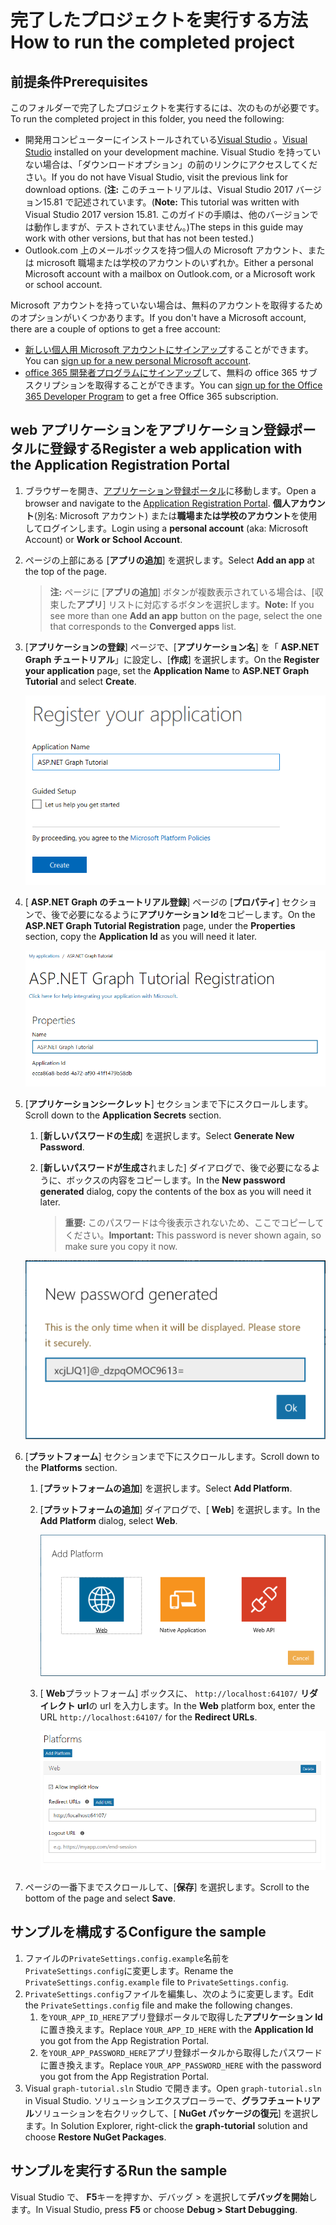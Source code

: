 # <a name="how-to-run-the-completed-project"></a><span data-ttu-id="586de-101">完了したプロジェクトを実行する方法</span><span class="sxs-lookup"><span data-stu-id="586de-101">How to run the completed project</span></span>

## <a name="prerequisites"></a><span data-ttu-id="586de-102">前提条件</span><span class="sxs-lookup"><span data-stu-id="586de-102">Prerequisites</span></span>

<span data-ttu-id="586de-103">このフォルダーで完了したプロジェクトを実行するには、次のものが必要です。</span><span class="sxs-lookup"><span data-stu-id="586de-103">To run the completed project in this folder, you need the following:</span></span>

- <span data-ttu-id="586de-104">開発用コンピューターにインストールされている[Visual Studio](https://visualstudio.microsoft.com/vs/) 。</span><span class="sxs-lookup"><span data-stu-id="586de-104">[Visual Studio](https://visualstudio.microsoft.com/vs/) installed on your development machine.</span></span> <span data-ttu-id="586de-105">Visual Studio を持っていない場合は、「ダウンロードオプション」の前のリンクにアクセスしてください。</span><span class="sxs-lookup"><span data-stu-id="586de-105">If you do not have Visual Studio, visit the previous link for download options.</span></span> <span data-ttu-id="586de-106">(**注:** このチュートリアルは、Visual Studio 2017 バージョン15.81 で記述されています。</span><span class="sxs-lookup"><span data-stu-id="586de-106">(**Note:** This tutorial was written with Visual Studio 2017 version 15.81.</span></span> <span data-ttu-id="586de-107">このガイドの手順は、他のバージョンでは動作しますが、テストされていません。)</span><span class="sxs-lookup"><span data-stu-id="586de-107">The steps in this guide may work with other versions, but that has not been tested.)</span></span>
- <span data-ttu-id="586de-108">Outlook.com 上のメールボックスを持つ個人の Microsoft アカウント、または microsoft 職場または学校のアカウントのいずれか。</span><span class="sxs-lookup"><span data-stu-id="586de-108">Either a personal Microsoft account with a mailbox on Outlook.com, or a Microsoft work or school account.</span></span>

<span data-ttu-id="586de-109">Microsoft アカウントを持っていない場合は、無料のアカウントを取得するためのオプションがいくつかあります。</span><span class="sxs-lookup"><span data-stu-id="586de-109">If you don't have a Microsoft account, there are a couple of options to get a free account:</span></span>

- <span data-ttu-id="586de-110">[新しい個人用 Microsoft アカウントにサインアップ](https://signup.live.com/signup?wa=wsignin1.0&rpsnv=12&ct=1454618383&rver=6.4.6456.0&wp=MBI_SSL_SHARED&wreply=https://mail.live.com/default.aspx&id=64855&cbcxt=mai&bk=1454618383&uiflavor=web&uaid=b213a65b4fdc484382b6622b3ecaa547&mkt=E-US&lc=1033&lic=1)することができます。</span><span class="sxs-lookup"><span data-stu-id="586de-110">You can [sign up for a new personal Microsoft account](https://signup.live.com/signup?wa=wsignin1.0&rpsnv=12&ct=1454618383&rver=6.4.6456.0&wp=MBI_SSL_SHARED&wreply=https://mail.live.com/default.aspx&id=64855&cbcxt=mai&bk=1454618383&uiflavor=web&uaid=b213a65b4fdc484382b6622b3ecaa547&mkt=E-US&lc=1033&lic=1).</span></span>
- <span data-ttu-id="586de-111">[office 365 開発者プログラムにサインアップ](https://developer.microsoft.com/office/dev-program)して、無料の office 365 サブスクリプションを取得することができます。</span><span class="sxs-lookup"><span data-stu-id="586de-111">You can [sign up for the Office 365 Developer Program](https://developer.microsoft.com/office/dev-program) to get a free Office 365 subscription.</span></span>

## <a name="register-a-web-application-with-the-application-registration-portal"></a><span data-ttu-id="586de-112">web アプリケーションをアプリケーション登録ポータルに登録する</span><span class="sxs-lookup"><span data-stu-id="586de-112">Register a web application with the Application Registration Portal</span></span>

1. <span data-ttu-id="586de-113">ブラウザーを開き、[アプリケーション登録ポータル](https://apps.dev.microsoft.com)に移動します。</span><span class="sxs-lookup"><span data-stu-id="586de-113">Open a browser and navigate to the [Application Registration Portal](https://apps.dev.microsoft.com).</span></span> <span data-ttu-id="586de-114">**個人アカウント**(別名: Microsoft アカウント) または**職場または学校のアカウント**を使用してログインします。</span><span class="sxs-lookup"><span data-stu-id="586de-114">Login using a **personal account** (aka: Microsoft Account) or **Work or School Account**.</span></span>

1. <span data-ttu-id="586de-115">ページの上部にある [**アプリの追加**] を選択します。</span><span class="sxs-lookup"><span data-stu-id="586de-115">Select **Add an app** at the top of the page.</span></span>

    > <span data-ttu-id="586de-116">**注:** ページに [**アプリの追加**] ボタンが複数表示されている場合は、[収束した**アプリ**] リストに対応するボタンを選択します。</span><span class="sxs-lookup"><span data-stu-id="586de-116">**Note:** If you see more than one **Add an app** button on the page, select the one that corresponds to the **Converged apps** list.</span></span>

1. <span data-ttu-id="586de-117">[**アプリケーションの登録**] ページで、[**アプリケーション名**] を「 **ASP.NET Graph チュートリアル**」に設定し、[**作成**] を選択します。</span><span class="sxs-lookup"><span data-stu-id="586de-117">On the **Register your application** page, set the **Application Name** to **ASP.NET Graph Tutorial** and select **Create**.</span></span>

    ![アプリ登録ポータル web サイトで新しいアプリを作成するスクリーンショット](/tutorial/images/arp-create-app-01.png)

1. <span data-ttu-id="586de-119">[ **ASP.NET Graph のチュートリアル登録**] ページの [**プロパティ**] セクションで、後で必要になるように**アプリケーション Id**をコピーします。</span><span class="sxs-lookup"><span data-stu-id="586de-119">On the **ASP.NET Graph Tutorial Registration** page, under the **Properties** section, copy the **Application Id** as you will need it later.</span></span>

    ![新しく作成されたアプリケーションの ID のスクリーンショット](/tutorial/images/arp-create-app-02.png)

1. <span data-ttu-id="586de-121">[**アプリケーションシークレット**] セクションまで下にスクロールします。</span><span class="sxs-lookup"><span data-stu-id="586de-121">Scroll down to the **Application Secrets** section.</span></span>

    1. <span data-ttu-id="586de-122">[**新しいパスワードの生成**] を選択します。</span><span class="sxs-lookup"><span data-stu-id="586de-122">Select **Generate New Password**.</span></span>
    1. <span data-ttu-id="586de-123">[**新しいパスワードが生成さ**れました] ダイアログで、後で必要になるように、ボックスの内容をコピーします。</span><span class="sxs-lookup"><span data-stu-id="586de-123">In the **New password generated** dialog, copy the contents of the box as you will need it later.</span></span>

        > <span data-ttu-id="586de-124">**重要:** このパスワードは今後表示されないため、ここでコピーしてください。</span><span class="sxs-lookup"><span data-stu-id="586de-124">**Important:** This password is never shown again, so make sure you copy it now.</span></span>

    ![新しく作成されたアプリケーションのパスワードのスクリーンショット](/tutorial/images/arp-create-app-03.png)

1. <span data-ttu-id="586de-126">[**プラットフォーム**] セクションまで下にスクロールします。</span><span class="sxs-lookup"><span data-stu-id="586de-126">Scroll down to the **Platforms** section.</span></span>

    1. <span data-ttu-id="586de-127">[**プラットフォームの追加**] を選択します。</span><span class="sxs-lookup"><span data-stu-id="586de-127">Select **Add Platform**.</span></span>
    1. <span data-ttu-id="586de-128">[**プラットフォームの追加**] ダイアログで、[ **Web**] を選択します。</span><span class="sxs-lookup"><span data-stu-id="586de-128">In the **Add Platform** dialog, select **Web**.</span></span>

        ![アプリのプラットフォームを作成するスクリーンショット](/tutorial/images/arp-create-app-04.png)

    1. <span data-ttu-id="586de-130">[ **Web**プラットフォーム] ボックスに、 `http://localhost:64107/` **リダイレクト url**の url を入力します。</span><span class="sxs-lookup"><span data-stu-id="586de-130">In the **Web** platform box, enter the URL `http://localhost:64107/` for the **Redirect URLs**.</span></span>

        ![アプリケーションに新たに追加された Web プラットフォームのスクリーンショット](/tutorial/images/arp-create-app-05.png)

1. <span data-ttu-id="586de-132">ページの一番下までスクロールして、[**保存**] を選択します。</span><span class="sxs-lookup"><span data-stu-id="586de-132">Scroll to the bottom of the page and select **Save**.</span></span>

## <a name="configure-the-sample"></a><span data-ttu-id="586de-133">サンプルを構成する</span><span class="sxs-lookup"><span data-stu-id="586de-133">Configure the sample</span></span>

1. <span data-ttu-id="586de-134">ファイルの`PrivateSettings.config.example`名前を`PrivateSettings.config`に変更します。</span><span class="sxs-lookup"><span data-stu-id="586de-134">Rename the `PrivateSettings.config.example` file to `PrivateSettings.config`.</span></span>
1. <span data-ttu-id="586de-135">`PrivateSettings.config`ファイルを編集し、次のように変更します。</span><span class="sxs-lookup"><span data-stu-id="586de-135">Edit the `PrivateSettings.config` file and make the following changes.</span></span>
    1. <span data-ttu-id="586de-136">を`YOUR_APP_ID_HERE`アプリ登録ポータルで取得した**アプリケーション Id**に置き換えます。</span><span class="sxs-lookup"><span data-stu-id="586de-136">Replace `YOUR_APP_ID_HERE` with the **Application Id** you got from the App Registration Portal.</span></span>
    1. <span data-ttu-id="586de-137">を`YOUR_APP_PASSWORD_HERE`アプリ登録ポータルから取得したパスワードに置き換えます。</span><span class="sxs-lookup"><span data-stu-id="586de-137">Replace `YOUR_APP_PASSWORD_HERE` with the password you got from the App Registration Portal.</span></span>
1. <span data-ttu-id="586de-138">Visual `graph-tutorial.sln` Studio で開きます。</span><span class="sxs-lookup"><span data-stu-id="586de-138">Open `graph-tutorial.sln` in Visual Studio.</span></span> <span data-ttu-id="586de-139">ソリューションエクスプローラーで、**グラフチュートリアル**ソリューションを右クリックして、[ **NuGet パッケージの復元**] を選択します。</span><span class="sxs-lookup"><span data-stu-id="586de-139">In Solution Explorer, right-click the **graph-tutorial** solution and choose **Restore NuGet Packages**.</span></span>

## <a name="run-the-sample"></a><span data-ttu-id="586de-140">サンプルを実行する</span><span class="sxs-lookup"><span data-stu-id="586de-140">Run the sample</span></span>

<span data-ttu-id="586de-141">Visual Studio で、 **F5**キーを押すか、デバッグ > を選択して**デバッグを開始**します。</span><span class="sxs-lookup"><span data-stu-id="586de-141">In Visual Studio, press **F5** or choose **Debug > Start Debugging**.</span></span>